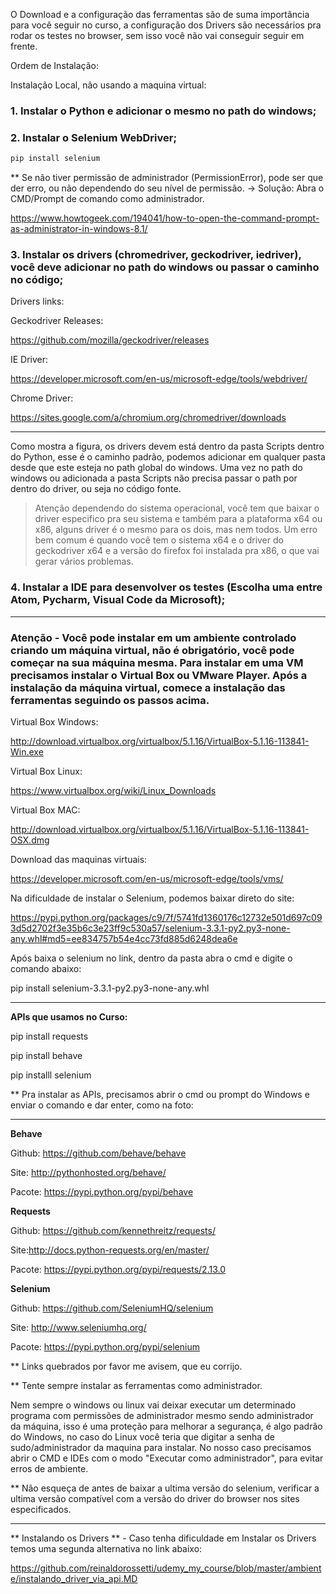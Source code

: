 O Download e a configuração das ferramentas são de suma importância para você seguir no curso, a configuração dos Drivers são necessários pra rodar os testes no browser, sem isso você não vai conseguir seguir em frente.

Ordem de Instalação:

Instalação Local, não usando a maquina virtual:

### 1. Instalar o Python e adicionar o mesmo no path do windows;

### 2. Instalar o Selenium WebDriver;

```python
pip install selenium
```

** Se não tiver permissão de administrador (PermissionError), pode ser que der erro, ou não dependendo do seu nível de permissão.
-> Solução: Abra o CMD/Prompt de comando como administrador.

https://www.howtogeek.com/194041/how-to-open-the-command-prompt-as-administrator-in-windows-8.1/


### 3. Instalar os drivers (chromedriver, geckodriver, iedriver), você deve adicionar no path do windows ou passar o caminho no código;

Drivers links:

Geckodriver Releases: 

https://github.com/mozilla/geckodriver/releases

IE Driver: 

https://developer.microsoft.com/en-us/microsoft-edge/tools/webdriver/

Chrome Driver: 

https://sites.google.com/a/chromium.org/chromedriver/downloads

-----------------------------------------------------------------------------------------------------------

Como mostra a figura, os drivers devem está dentro da pasta Scripts dentro do Python, esse é o caminho padrão, podemos adicionar em qualquer pasta desde que este esteja no path global do windows. Uma vez no path do windows ou adicionada a pasta Scripts não precisa passar o path por dentro do driver, ou seja no código fonte.

> Atenção dependendo do sistema operacional, você tem que baixar o driver especifico pra seu sistema e também para a plataforma x64 ou x86, alguns driver é o mesmo para os dois, mas nem todos. Um erro bem comum é quando você tem o sistema x64 e o driver do geckodriver x64 e a versão do firefox foi instalada pra x86, o que vai gerar vários problemas.

### 4. Instalar a IDE para desenvolver os testes (Escolha uma entre Atom, Pycharm, Visual Code da Microsoft);

-----------------------------------------------------------------------------------------------------------

### Atenção - Você pode instalar em um ambiente controlado criando um máquina virtual, não é obrigatório, você pode começar na sua máquina mesma. Para instalar em uma VM precisamos instalar o Virtual Box ou VMware Player. Após a instalação da máquina virtual, comece a instalação das ferramentas seguindo os passos acima.

Virtual Box Windows: 

http://download.virtualbox.org/virtualbox/5.1.16/VirtualBox-5.1.16-113841-Win.exe

Virtual Box Linux: 

https://www.virtualbox.org/wiki/Linux_Downloads

Virtual Box MAC:

http://download.virtualbox.org/virtualbox/5.1.16/VirtualBox-5.1.16-113841-OSX.dmg

Download das maquinas virtuais:

https://developer.microsoft.com/en-us/microsoft-edge/tools/vms/


Na dificuldade de instalar o Selenium,  podemos baixar direto do site:

https://pypi.python.org/packages/c9/7f/5741fd1360176c12732e501d697c093d5d2702f3e35b6c3e23ff9c530a57/selenium-3.3.1-py2.py3-none-any.whl#md5=ee834757b54e4cc73fd885d6248dea6e

Após baixa o selenium no link, dentro da pasta abra o cmd e digite o comando abaixo:

pip install selenium-3.3.1-py2.py3-none-any.whl


----------------------------------------------------------------------------------


**APIs que usamos no Curso:**

pip install requests

pip install behave

pip installl selenium

** Pra instalar as APIs, precisamos abrir o cmd ou prompt do Windows e enviar o comando e dar enter, como na foto:

---------------------------------------------------------------------------------

**Behave**

Github: https://github.com/behave/behave

Site: http://pythonhosted.org/behave/

Pacote: https://pypi.python.org/pypi/behave


**Requests**

Github: https://github.com/kennethreitz/requests/

Site:http://docs.python-requests.org/en/master/

Pacote: https://pypi.python.org/pypi/requests/2.13.0



**Selenium**

Github: https://github.com/SeleniumHQ/selenium

Site: http://www.seleniumhq.org/

Pacote: https://pypi.python.org/pypi/selenium



** Links quebrados por favor me avisem, que eu corrijo.

** Tente sempre instalar as ferramentas como administrador.

Nem sempre o windows ou linux vai deixar executar um determinado programa com permissões de administrador mesmo sendo administrador da máquina, isso é uma proteção para melhorar a segurança, é algo padrão do Windows, no caso do Linux você teria que digitar a senha de sudo/administrador da maquina para instalar. No nosso caso precisamos abrir o CMD e IDEs com o modo "Executar como administrador", para evitar erros de ambiente.



** Não esqueça de antes de baixar a ultima versão do selenium, verificar a ultima versão compatível com a versão do driver do browser nos sites especificados.

-----------------------------------------------------------------------------------------------------------

** Instalando os Drivers ** - Caso tenha dificuldade em Instalar os Drivers temos uma segunda alternativa no link abaixo:

https://github.com/reinaldorossetti/udemy_my_course/blob/master/ambiente/instalando_driver_via_api.MD


